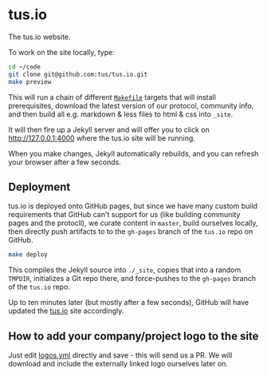 # tus.io

The tus.io website.

To work on the site locally, type:

```bash
cd ~/code
git clone git@github.com:tus/tus.io.git
make preview
```

This will run a chain of different [`Makefile`](/Makefile) targets that will 
install prerequisites, download the latest version of our protocol, community 
info, and then build all e.g. markdown & less files to html & css into `_site`.

It will then fire up a Jekyll server and will offer you to click on 
http://127.0.0.1:4000 where the tus.io site will be running.

When you make changes, Jekyll automatically rebuilds, and you can refresh
your browser after a few seconds.

## Deployment

tus.io is deployed onto GitHub pages, but since we have many custom build requirements that
GitHub can't support for us (like building community pages and the protocll), 
we curate content in `master`, build ourselves locally, then 
directly push artifacts to to the `gh-pages` branch of the `tus.io` repo on GitHub.

```bash
make deploy
```

This compiles the Jekyll source into `./_site`, copies that into a random `TMPDIR`,
initializes a Git repo there, and force-pushes to the `gh-pages` branch of the `tus.io` repo.

Up to ten minutes later (but mostly after a few seconds), GitHub will have updated the [tus.io](http://tus.io) site accordingly.

## How to add your company/project logo to the site

Just edit [logos.yml](https://github.com/tus/tus.io/edit/master/_data/logos.yml) directly and
save - this will send us a PR. We will download and include the externally linked logo ourselves
later on.
